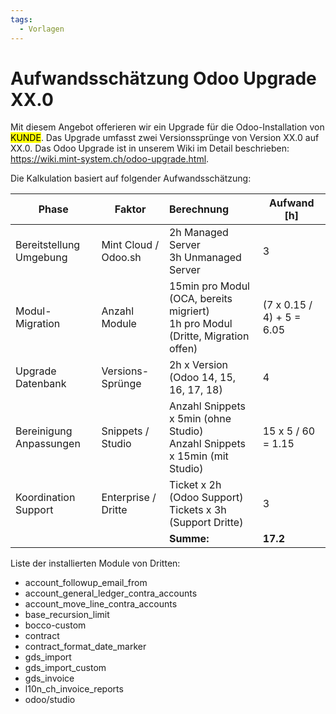 ```yaml
---
tags:
  - Vorlagen
---
```

# Aufwandsschätzung Odoo Upgrade XX.0

Mit diesem Angebot offerieren wir ein Upgrade für die Odoo-Installation von <mark>KUNDE</mark>. Das Upgrade umfasst zwei Versionssprünge von Version XX.0 auf XX.0. Das Odoo Upgrade ist in unserem Wiki im Detail beschrieben: <https://wiki.mint-system.ch/odoo-upgrade.html>.

Die Kalkulation basiert auf folgender Aufwandsschätzung:

| Phase                   | Faktor               | Berechnung                                                                        | Aufwand \[h\]             |
| ----------------------- | -------------------- | :-------------------------------------------------------------------------------- | ------------------------- |
| Bereitstellung Umgebung | Mint Cloud / Odoo.sh | 2h Managed Server<br>3h Unmanaged Server                                          | 3                         |
| Modul-Migration         | Anzahl Module        | 15min pro Modul (OCA, bereits migriert)<br>1h pro Modul (Dritte, Migration offen) | (7 x 0.15 / 4) + 5 = 6.05 |
| Upgrade Datenbank       | Versions-Sprünge     | 2h x Version (Odoo 14, 15, 16, 17, 18)                                            | 4                         |
| Bereinigung Anpassungen | Snippets / Studio    | Anzahl Snippets x 5min (ohne Studio)<br>Anzahl Snippets x 15min (mit Studio)      | 15 x 5 / 60 = 1.15        |
| Koordination Support    | Enterprise / Dritte  | Ticket x 2h (Odoo Support)<br>Tickets x 3h (Support Dritte)                       | 3                         |
|                         |                      | **Summe:**                                                                        | **17.2**                  |

Liste der installierten Module von Dritten:

* account_followup_email_from
* account_general_ledger_contra_accounts
* account_move_line_contra_accounts
* base_recursion_limit
* bocco-custom
* contract
* contract_format_date_marker
* gds_import
* gds_import_custom
* gds_invoice
* l10n_ch_invoice_reports
* odoo/studio
